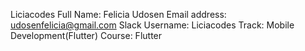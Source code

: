  Liciacodes
Full Name: Felicia Udosen
Email address: udosenfelicia@gmail.com
Slack Username: Liciacodes
Track: Mobile Development(Flutter)
Course: Flutter